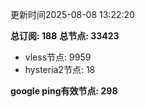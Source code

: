 更新时间2025-08-08 13:22:20

**总订阅: 188**
**总节点: 33423**
- vless节点: 9959
- hysteria2节点: 18

**google ping有效节点: 298**
